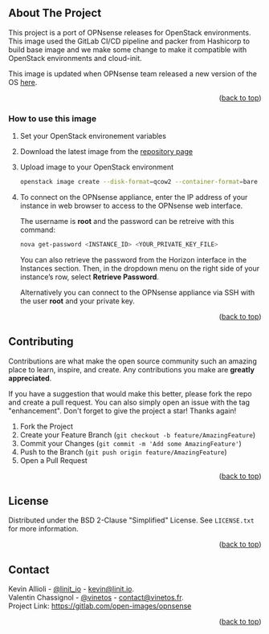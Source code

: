 <!-- ABOUT THE PROJECT -->
## About The Project

This project is a port of OPNsense releases for OpenStack environments.  
This image used the GitLab CI/CD pipeline and packer from Hashicorp to build base image and we make some change to make it compatible with OpenStack environments and cloud-init.  

This image is updated when OPNsense team released a new version of the OS [here](https://docs.opnsense.org/releases.html "OPNsense Release Inventory").

<div style="text-align: right"><p align="right">(<a href="#top">back to top</a>)</p></div>

### How to use this image

1. Set your OpenStack environement variables
2. Download the latest image from the [repository page](https://s3.openimages.cloud/opnsense-image/index.html "Images Repository")
3. Upload image to your OpenStack environment

   ```bash
   openstack image create --disk-format=qcow2 --container-format=bare --min-disk 8 --file opnsense-<VERSION>.qcow2  'OPNsense <VERSION>'
   ```
4. To connect on the OPNsense appliance, enter the IP address of your instance in web browser to access to the OPNsense web interface.
   
   The username is **root** and the password can be retreive with this command:
   ```bash
   nova get-password <INSTANCE_ID> <YOUR_PRIVATE_KEY_FILE>
   ```
   You can also retrieve the password from the Horizon interface in the Instances section. Then, in the dropdown menu on the right side of your instance’s row, select **Retrieve Password**.

   Alternatively you can connect to the OPNsense appliance via SSH with the user **root** and your private key.

<div style="text-align: right"><p align="right">(<a href="#top">back to top</a>)</p></div>

<!-- CONTRIBUTING -->
## Contributing

Contributions are what make the open source community such an amazing place to learn, inspire, and create. Any contributions you make are **greatly appreciated**.

If you have a suggestion that would make this better, please fork the repo and create a pull request. You can also simply open an issue with the tag "enhancement".
Don't forget to give the project a star! Thanks again!

1. Fork the Project
2. Create your Feature Branch (`git checkout -b feature/AmazingFeature`)
3. Commit your Changes (`git commit -m 'Add some AmazingFeature'`)
4. Push to the Branch (`git push origin feature/AmazingFeature`)
5. Open a Pull Request

<div style="text-align: right"><p align="right">(<a href="#top">back to top</a>)</p></div>



<!-- LICENSE -->
## License

Distributed under the BSD 2-Clause "Simplified" License. See `LICENSE.txt` for more information.

<div style="text-align: right"><p align="right">(<a href="#top">back to top</a>)</p></div>



<!-- CONTACT -->
## Contact

Kevin Allioli - [@linit_io](https://twitter.com/linit_io) - kevin@linit.io.  
Valentin Chassignol - [@vinetos](https://twitter.com/vinetos) - contact@vinetos.fr.  
Project Link: https://gitlab.com/open-images/opnsense

<div style="text-align: right"><p align="right">(<a href="#top">back to top</a>)</p></div>


<!-- MARKDOWN LINKS & IMAGES -->
<!-- https://www.markdownguide.org/basic-syntax/#reference-style-links -->
[contributors-shield]: https://img.shields.io/gitlab/contributors/open-images/opnsense.svg?style=for-the-badge
[contributors-url]: https://gitlab.com/linitio/openstack-alpine-image/graphs/contributors
[builds-shield]: https://img.shields.io/gitlab/pipeline-status/open-images/opnsense.svg?style=for-the-badge
[builds-url]: https://gitlab.com/open-images/opnsense/-/pipelines
[versions-shield]: https://img.shields.io/gitlab/v/tag/open-images/opnsense?style=for-the-badge&label=Latest%20version
[versions-url]: https://gitlab.com/open-images/opnsense/-/tags?sort=version_desc
[stars-shield]: https://img.shields.io/gitlab/stars/open-images/opnsense.svg?style=for-the-badge
[stars-url]: https://gitlab.com/open-images/opnsense/-/starrers
[forks-shield]: https://img.shields.io/gitlab/forks/open-images/opnsense?style=for-the-badge
[forks-url]: https://gitlab.com/open-images/opnsense/-/forks
[issues-shield]: https://img.shields.io/gitlab/issues/open/open-images/opnsense.svg?style=for-the-badge
[issues-url]: https://gitlab.com/open-images/opnsense/-/issues
